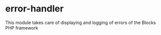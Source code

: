 # error-handler

This module takes care of displaying and logging of errors of the Blocks PHP framework

